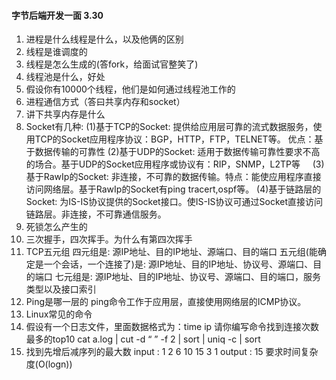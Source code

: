 #### 字节后端开发一面 3.30
1. 进程是什么线程是什么，以及他俩的区别
2. 线程是谁调度的
3. 线程是怎么生成的(答fork，给面试官整笑了)
4. 线程池是什么，好处
5. 假设你有10000个线程，他们是如何通过线程池工作的
6. 进程通信方式（答曰共享内存和socket）
7. 讲下共享内存是什么
8. Socket有几种:
    (1)基于TCP的Socket:
        提供给应用层可靠的流式数据服务，使用TCP的Socket应用程序协议：BGP，HTTP，FTP，TELNET等。
        优点：基于数据传输的可靠性
    (2)基于UDP的Socket:
        适用于数据传输可靠性要求不高的场合。基于UDP的Socket应用程序或协议有：RIP，SNMP，L2TP等
    (3)基于RawIp的Socket:
        非连接，不可靠的数据传输。特点：能使应用程序直接访问网络层。基于RawIp的Socket有ping tracert,ospf等。
    (4)基于链路层的Socket:
        为IS-IS协议提供的Socket接口。使IS-IS协议可通过Socket直接访问链路层。非连接，不可靠通信服务。
9. 死锁怎么产生的
10. 三次握手，四次挥手。为什么有第四次挥手
11. TCP五元组
四元组是:
    源IP地址、目的IP地址、源端口、目的端口
五元组(能确定是一个会话，一个连接了)是:
    源IP地址、目的IP地址、协议号、源端口、目的端口
七元组是:
    源IP地址、目的IP地址、协议号、源端口、目的端口，服务类型以及接口索引
12. Ping是哪一层的
ping命令工作于应用层，直接使用网络层的ICMP协议。
13. Linux常见的命令
14. 假设有一个日志文件，里面数据格式为：time ip 请你编写命令找到连接次数最多的top10    cat a.log | cut -d  “ ” -f 2 | sort | uniq -c | sort
15. 找到先增后减序列的最大数 input : 1 2 6 10 15 3 1 output : 15 要求时间复杂度(O(logn)) 

